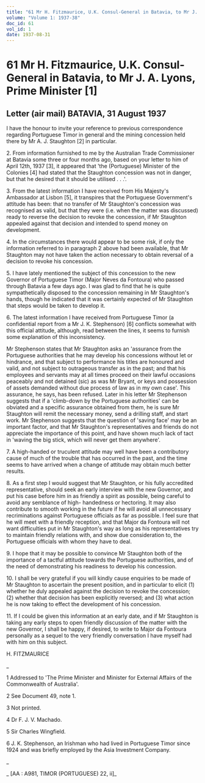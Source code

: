 ```yaml
---
title: "61 Mr H. Fitzmaurice, U.K. Consul-General in Batavia, to Mr J. A. Lyons, Prime Minister [1]"
volume: "Volume 1: 1937-38"
doc_id: 61
vol_id: 1
date: 1937-08-31
---
```


# 61 Mr H. Fitzmaurice, U.K. Consul-General in Batavia, to Mr J. A. Lyons, Prime Minister [1]

## Letter (air mail) BATAVIA, 31 August 1937

I have the honour to invite your reference to previous correspondence regarding Portuguese Timor in general and the mining concession held there by Mr A. J. Staughton [2] in particular.

2\. From information furnished to me by the Australian Trade Commissioner at Batavia some three or four months ago, based on your letter to him of April 12th, 1937 [3], it appeared that 'the (Portuguese) Minister of the Colonies [4] had stated that the Staughton concession was not in danger, but that he desired that it should be utilised . . .'.

3\. From the latest information I have received from His Majesty's Ambassador at Lisbon [5], it transpires that the Portuguese Government's attitude has been: that no transfer of Mr Staughton's concession was recognised as valid, but that they were (i.e. when the matter was discussed) ready to reverse the decision to revoke the concession, if Mr Staughton appealed against that decision and intended to spend money on development.

4\. In the circumstances there would appear to be some risk, if only the information referred to in paragraph 2 above had been available, that Mr Staughton may not have taken the action necessary to obtain reversal of a decision to revoke his concession.

5\. I have lately mentioned the subject of this concession to the new Governor of Portuguese Timor (Major Neves da Fontoura) who passed through Batavia a few days ago. I was glad to find that he is quite sympathetically disposed to the concession remaining in Mr Staughton's hands, though he indicated that it was certainly expected of Mr Staughton that steps would be taken to develop it.

6\. The latest information I have received from Portuguese Timor (a confidential report from a Mr J. K. Stephenson) [6] conflicts somewhat with this official attitude, although, read between the lines, it seems to furnish some explanation of this inconsistency.

Mr Stephenson states that Mr Staughton asks an 'assurance from the Portuguese authorities that he may develop his concessions without let or hindrance, and that subject to performance his titles are honoured and valid, and not subject to outrageous transfer as in the past; and that his employees and servants may at all times proceed on their lawful occasions peaceably and not detained (sic) as was Mr Bryant, or keys and possession of assets demanded without due process of law as in my own case'. This assurance, he says, has been refused. Later in his letter Mr Stephenson suggests that if a 'climb-down by the Portuguese authorities' can be obviated and a specific assurance obtained from them, he is sure Mr Staughton will remit the necessary money, send a drilling staff, and start work. Mr Stephenson suggests that the question of 'saving face' may be an important factor, and that Mr Staughton's representatives and friends do not appreciate the importance of this point, and have shown much lack of tact in 'waving the big stick, which will never get them anywhere'.

7\. A high-handed or truculent attitude may well have been a contributory cause of much of the trouble that has occurred in the past, and the time seems to have arrived when a change of attitude may obtain much better results.

8\. As a first step I would suggest that Mr Staughton, or his fully accredited representative, should seek an early interview with the new Governor, and put his case before him in as friendly a spirit as possible, being careful to avoid any semblance of high- handedness or hectoring. It may also contribute to smooth working in the future if he will avoid all unnecessary recriminations against Portuguese officials as far as possible. I feel sure that he will meet with a friendly reception, and that Major da Fontoura will not want difficulties put in Mr Staughton's way as long as his representatives try to maintain friendly relations with, and show due consideration to, the Portuguese officials with whom they have to deal.

9\. I hope that it may be possible to convince Mr Staughton both of the importance of a tactful attitude towards the Portuguese authorities, and of the need of demonstrating his readiness to develop his concession.

10\. I shall be very grateful if you will kindly cause enquiries to be made of Mr Staughton to ascertain the present position, and in particular to elicit (1) whether he duly appealed against the decision to revoke the concession; (2) whether that decision has been explicitly reversed; and (3) what action he is now taking to effect the development of his concession.

11\. If I could be given this information at an early date, and if Mr Staughton is taking any early steps to open friendly discussion of the matter with the new Governor, I shall be happy, if desired, to write to Major da Fontoura personally as a sequel to the very friendly conversation I have myself had with him on this subject.

H. FITZMAURICE

_

1 Addressed to 'The Prime Minister and Minister for External Affairs of the Commonwealth of Australia'.

2 See Document 49, note 1.

3 Not printed.

4 Dr F. J. V. Machado.

5 Sir Charles Wingfield.

6 J. K. Stephenson, an Irishman who had lived in Portuguese Timor since 1924 and was briefly employed by the Asia Investment Company.

_

_ [AA : A981, TIMOR (PORTUGUESE) 22, ii]_
